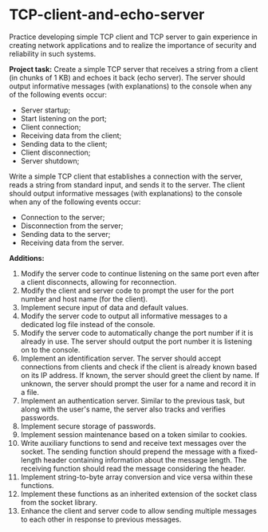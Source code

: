 # TCP-client-and-echo-server
Practice developing simple TCP client and TCP server to gain experience in creating network applications and to realize the importance of security and reliability in such systems.

**Project task:**
Create a simple TCP server that receives a string from a client (in chunks of 1 KB) and echoes it back (echo server).
The server should output informative messages (with explanations) to the console when any of the following events occur:

- Server startup;
- Start listening on the port;
- Client connection;
- Receiving data from the client;
- Sending data to the client;
- Client disconnection;
- Server shutdown;

Write a simple TCP client that establishes a connection with the server, reads a string from standard input, and sends it to the server.
The client should output informative messages (with explanations) to the console when any of the following events occur:

- Connection to the server;
- Disconnection from the server;
- Sending data to the server;
- Receiving data from the server.

**Additions:**

1. Modify the server code to continue listening on the same port even after a client disconnects, allowing for reconnection.
2. Modify the client and server code to prompt the user for the port number and host name (for the client).
3. Implement secure input of data and default values.
4. Modify the server code to output all informative messages to a dedicated log file instead of the console.
5. Modify the server code to automatically change the port number if it is already in use. The server should output the port number it is listening on to the console.
6. Implement an identification server. The server should accept connections from clients and check if the client is already known based on its IP address. If known, the server should greet the client by name. If unknown, the server should prompt the user for a name and record it in a file.
7. Implement an authentication server. Similar to the previous task, but along with the user's name, the server also tracks and verifies passwords.
8. Implement secure storage of passwords.
9. Implement session maintenance based on a token similar to cookies.
10. Write auxiliary functions to send and receive text messages over the socket. The sending function should prepend the message with a fixed-length header containing information about the message length. The receiving function should read the message considering the header.
11. Implement string-to-byte array conversion and vice versa within these functions.
12. Implement these functions as an inherited extension of the socket class from the socket library.
13. Enhance the client and server code to allow sending multiple messages to each other in response to previous messages.
